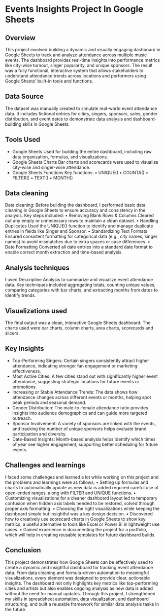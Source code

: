 # Events Insights Project In Google Sheets
## Overview
This project involved building a dynamic and visually engaging dashboard in Google Sheets to track and analyze attendance across multiple music events. The dashboard provides real-time insights into performance metrics like city-wise turnout, singer popularity, and unique sponsors.
The result was a fully functional, interactive system that allows stakeholders to understand attendance trends across locations and performers using Google Sheets' built-in tools and functions.
## Data Source
The dataset was manually created to simulate real-world event attendance data. It includes fictional entries for cities, singers, sponsors, sales, gender distribution, and event dates to demonstrate data analysis and dashboard-building skills in Google Sheets.
## Tools Used
-	Google Sheets
Used for building the entire dashboard, including raw data organization, formulas, and visualizations.
-	Google Sheets Charts
Bar charts and scorecards were used to visualize city-wise and singer-wise attendance.
-	Google Sheets Functions
Key functions:
•	UNIQUE()
•	COUNTA()
•	FILTER()
•	TEXT()
•	MONTH()
## Data cleaning
Data cleaning: Before building the dashboard, I performed basic data cleaning in Google Sheets to ensure accuracy and consistency in the analysis. Key steps included:
•	Removing Blank Rows & Columns
Cleared out any empty or unnecessary rows to maintain a clean dataset.
•	Handling Duplicates
Used the UNIQUE() function to identify and manage duplicate entries in fields like Singer and Sponsor.
•	Standardizing Text Formats
Ensured consistent formatting for categorical data (e.g., city names, singer names) to avoid mismatches due to extra spaces or case differences.
•	Date Formatting
Converted all date entries into a standard date format to enable correct month extraction and time-based analysis.
## Analysis techniques
I used Descriptive Analysis to summarize and visualize event attendance data. Key techniques included aggregating totals, counting unique values, comparing categories with bar charts, and extracting months from dates to identify trends.
## Visualizations used
The final output was a clean, interactive Google Sheets dashboard.
The charts used were bar charts, column charts, area charts, scorecards and slicers.
## Key Insights
-	Top-Performing Singers:
Certain singers consistently attract higher attendance, indicating stronger fan engagement or marketing effectiveness.
-	Most Active Cities:
A few cities stand out with significantly higher event attendance, suggesting strategic locations for future events or promotions.
-	Increasing or Stable Attendance Trends:
The data shows how attendance changes across different events or months, helping spot peak periods and seasonal demand.
-	Gender Distribution:
The male-to-female attendance ratio provides insights into audience demographics and can guide more targeted outreach.
-	Sponsor Involvement:
A variety of sponsors are linked with the events, and tracking the number of unique sponsors helps evaluate brand participation and diversity.
-	Date-Based Insights:
Month-based analysis helps identify which times of year see higher engagement, supporting better scheduling for future events.
## Challenges and learnings
I faced some challenges and learned a lot while working on this project and the problems and learnings were as follows; 
•	Setting up formulas and charts to automatically update as new data is added required careful use of open-ended ranges, along with FILTER and UNIQUE functions. 
•	Customizing visualizations for a cleaner dashboard layout led to temporary confusion when hidden axis labels needed to be restored, solved through proper axis formatting.
•	Choosing the right visualizations while keeping the dashboard simple but insightful was a key design decision.
•	Discovered how to creatively use scorecard charts in Google Sheets to show key metrics, a useful alternative to tools like Excel or Power BI in lightweight use cases.
•	Gained experience in documenting the project for a portfolio, which will help in creating reusable templates for future dashboard builds.
## Conclusion
This project demonstrates how Google Sheets can be effectively used to create a dynamic and insightful dashboard for tracking event attendance data. From data cleaning and formula-driven automation to meaningful visualizations, every element was designed to provide clear, actionable insights.
The dashboard not only highlights key metrics like top-performing cities and artists but also enables ongoing analysis as new data is added without the need for manual updates. Through this project, I strengthened my skills in spreadsheet automation, data visualization, and dashboard structuring, and built a reusable framework for similar data analysis tasks in the future.


